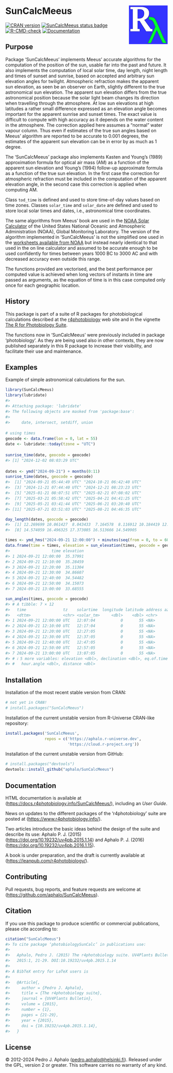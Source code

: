 
# SunCalcMeeus <img src="man/figures/logo.png" align="right" width="120"/>

<!-- badges: start -->

[![CRAN
version](https://www.r-pkg.org/badges/version-last-release/SunCalcMeeus)](https://cran.r-project.org/package=SunCalcMeeus)
[![SunCalcMeeus status
badge](https://aphalo.r-universe.dev/badges/SunCalcMeeus)](https://aphalo.r-universe.dev/SunCalcMeeus)
[![R-CMD-check](https://github.com/aphalo/SunCalcMeeus/actions/workflows/R-CMD-check.yaml/badge.svg)](https://github.com/aphalo/SunCalcMeeus/actions/workflows/R-CMD-check.yaml)
[![Documentation](https://img.shields.io/badge/documentation-SunCalcMeeus-informational.svg)](https://docs.r4photobiology.info/SunCalcMeeus/)
<!-- badges: end -->

## Purpose

Package ‘SunCalcMeeus’ implements Meeus’ accurate algorithms for the
computation of the position of the sun, usable far into the past and
future. It also implements the computation of local solar time, day
length, night length and times of sunset and sunrise, based on accepted
and arbitrary sun elevation angles for twilight. Atmospheric refraction
makes the apparent sun elevation, as seen be an observer on Earth,
slightly different to the true astronomical sun elevation. The apparent
sun elevation differs from the true astronomical position because the
solar light beam changes its direction when travelling through the
atmosphere. At low sun elevations at high latitudes a rather small
difference expressed as an elevation angle becomes important for the
apparent sunrise and sunset times. The exact value is difficult to
compute with high accuracy as it depends on the water content in the
atmosphere. The correction applied here assumes a “normal” water vapour
column. Thus even if estimates of the true sun angles based on Meeus’
algorithm are reported to be accurate to 0.001 degrees, the estimates of
the apparent sun elevation can be in error by as much as 1 degree.

The ‘SunCalcMeeus’ package also implements Kasten and Young’s (1989)
approximation formula for optical air mass (AM) as a function of the
apparent sun elevation and Young’s (1994) follow-up approximate formula
as a function of the true sun elevation. In the first case the
correction for atmospheric refraction must be included in the
computation of the apparent elevation angle, in the second case this
correction is applied when computing AM.

Class `tod_time` is defined and used to store time-of-day values based
on time zones. Classes `solar_time` and `solar_date` are defined and
used to store local solar times and dates, i.e., astronomical time
coordinates.

The same algorithms from Meeus’ book are used in the [NOAA Solar
Calculator](https://gml.noaa.gov/grad/solcalc/) of the United States
National Oceanic and Atmospheric Administration (NOAA), Global
Monitoring Laboratory. The version of the algorithm implemented in
‘SunCalcMeeus’ is not the simplified one used in the [worksheets
available from NOAA](https://gml.noaa.gov/grad/solcalc/calcdetails.html)
but instead nearly identical to that used in the on line calculator and
assumed to be accurate enough to be used confidently for times between
years 1000 BC to 3000 AC and with decreased accuracy even outside this
range.

The functions provided are vectorised, and the best performance per
computed value is achieved when long vectors of instants in time are
passed as arguments, as the equation of time is in this case computed
only once for each geographic location.

## History

This package is part of a suite of R packages for photobiological
calculations described at the
[r4photobiology](https://www.r4photobiology.info) web site and in the
vignette [The R for Photobiology
Suite](https://docs.r4photobiology.info/SunCalcMeeus/articles/userguide-0-r4p-introduction.html).

The functions now in ‘SunCalcMeeus’ were previously included in package
‘photobiology’. As they are being used also in other contexts, they are
now published separately in this R package to increase their visibility,
and facilitate their use and maintenance.

## Examples

Example of simple astronomical calculations for the sun.

``` r
library(SunCalcMeeus)
library(lubridate)
#> 
#> Attaching package: 'lubridate'
#> The following objects are masked from 'package:base':
#> 
#>     date, intersect, setdiff, union

# using times
geocode <- data.frame(lon = 0, lat = 55)
date <- lubridate::today(tzone = "UTC")

sunrise_time(date, geocode = geocode)
#> [1] "2024-12-02 08:03:29 UTC"

dates <- ymd("2024-09-21") + months(0:11)
sunrise_time(dates, geocode = geocode)
#>  [1] "2024-09-21 05:44:49 UTC" "2024-10-21 06:42:40 UTC"
#>  [3] "2024-11-21 07:44:40 UTC" "2024-12-21 08:23:23 UTC"
#>  [5] "2025-01-21 08:07:51 UTC" "2025-02-21 07:08:02 UTC"
#>  [7] "2025-03-21 05:58:42 UTC" "2025-04-21 04:41:25 UTC"
#>  [9] "2025-05-21 03:41:44 UTC" "2025-06-21 03:20:40 UTC"
#> [11] "2025-07-21 03:51:03 UTC" "2025-08-21 04:46:35 UTC"
```

``` r
day_length(dates, geocode = geocode)
#>  [1] 12.269699 10.061427  8.043433  7.164578  8.116912 10.184419 12.278813
#>  [8] 14.574059 16.496325 17.373085 16.513666 14.549905
```

``` r
times <- ymd_hms("2024-09-21 12:00:00") + minutes(seq(from = 0, to = 60, by = 10))
data.frame(time = times, elevation = sun_elevation(times, geocode = geocode))
#>                  time elevation
#> 1 2024-09-21 12:00:00  35.37991
#> 2 2024-09-21 12:10:00  35.28459
#> 3 2024-09-21 12:20:00  35.11304
#> 4 2024-09-21 12:30:00  34.86607
#> 5 2024-09-21 12:40:00  34.54482
#> 6 2024-09-21 12:50:00  34.15073
#> 7 2024-09-21 13:00:00  33.68555
```

``` r
sun_angles(times, geocode = geocode)
#> # A tibble: 7 × 12
#>   time                tz    solartime  longitude latitude address azimuth
#>   <dttm>              <chr> <solar_tm>     <dbl>    <dbl> <chr>     <dbl>
#> 1 2024-09-21 12:00:00 UTC   12:07:04           0       55 <NA>       182.
#> 2 2024-09-21 12:10:00 UTC   12:17:04           0       55 <NA>       185.
#> 3 2024-09-21 12:20:00 UTC   12:27:05           0       55 <NA>       188.
#> 4 2024-09-21 12:30:00 UTC   12:37:05           0       55 <NA>       191.
#> 5 2024-09-21 12:40:00 UTC   12:47:05           0       55 <NA>       194.
#> 6 2024-09-21 12:50:00 UTC   12:57:05           0       55 <NA>       197.
#> 7 2024-09-21 13:00:00 UTC   13:07:05           0       55 <NA>       200.
#> # ℹ 5 more variables: elevation <dbl>, declination <dbl>, eq.of.time <dbl>,
#> #   hour.angle <dbl>, distance <dbl>
```

## Installation

Installation of the most recent stable version from CRAN:

``` r
# not yet in CRAN!
# install.packages("SunCalcMeeus")
```

Installation of the current unstable version from R-Universe CRAN-like
repository:

``` r
install.packages('SunCalcMeeus', 
                 repos = c('https://aphalo.r-universe.dev', 
                           'https://cloud.r-project.org'))
```

Installation of the current unstable version from GitHub:

``` r
# install.packages("devtools")
devtools::install_github("aphalo/SunCalcMeeus")
```

## Documentation

HTML documentation is available at
(<https://docs.r4photobiology.info/SunCalcMeeus/>), including an *User
Guide*.

News on updates to the different packages of the ‘r4photobiology’ suite
are posted at (<https://www.r4photobiology.info/>).

Two articles introduce the basic ideas behind the design of the suite
and describe its use: Aphalo P. J. (2015)
(<https://doi.org/10.19232/uv4pb.2015.1.14>) and Aphalo P. J. (2016)
(<https://doi.org/10.19232/uv4pb.2016.1.15>).

A book is under preparation, and the draft is currently available at
(<https://leanpub.com/r4photobiology/>).

## Contributing

Pull requests, bug reports, and feature requests are welcome at
(<https://github.com/aphalo/SunCalcMeeus>).

## Citation

If you use this package to produce scientific or commercial
publications, please cite according to:

``` r
citation("SunCalcMeeus")
#> To cite package ‘photobiologySunCalc’ in publications use:
#> 
#>   Aphalo, Pedro J. (2015) The r4photobiology suite. UV4Plants Bulletin,
#>   2015:1, 21-29. DOI:10.19232/uv4pb.2015.1.14
#> 
#> A BibTeX entry for LaTeX users is
#> 
#>   @Article{,
#>     author = {Pedro J. Aphalo},
#>     title = {The r4photobiology suite},
#>     journal = {UV4Plants Bulletin},
#>     volume = {2015},
#>     number = {1},
#>     pages = {21-29},
#>     year = {2015},
#>     doi = {10.19232/uv4pb.2015.1.14},
#>   }
```

## License

© 2012-2024 Pedro J. Aphalo (<pedro.aphalo@helsinki.fi>). Released under
the GPL, version 2 or greater. This software carries no warranty of any
kind.
